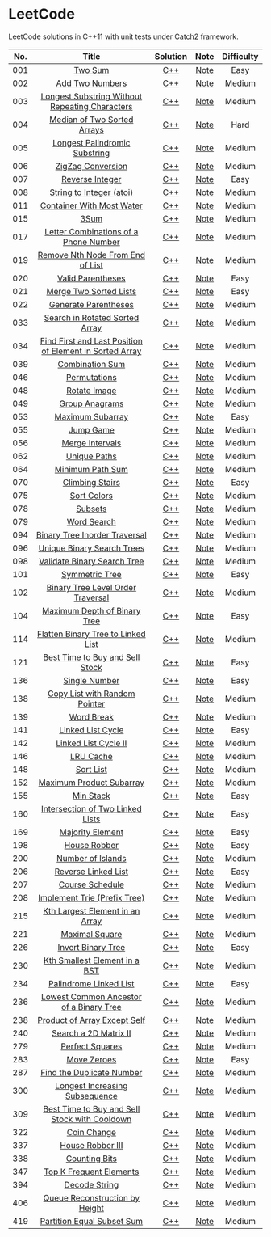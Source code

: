 # LeetCode

LeetCode solutions in C++11 with unit tests under [Catch2](https://github.com/catchorg/Catch2) framework.

| No.  |                            Title                             |                           Solution                           |                             Note                             | Difficulty |
| :--: | :----------------------------------------------------------: | :----------------------------------------------------------: | :----------------------------------------------------------: | :--------: |
| 001  |      [Two Sum](https://leetcode.com/problems/two-sum/)       |        [C++](./Problems/001.%20Two%20Sum/solution.h)         |        [Note](./Problems/001.%20Two%20Sum/README.md)         |    Easy    |
| 002  | [Add Two Numbers](https://leetcode.com/problems/add-two-numbers/) |   [C++](./Problems/002.%20Add%20Two%20Numbers/solution.h)    |   [Note](./Problems/002.%20Add%20Two%20Numbers/README.md)    |   Medium   |
| 003  | [Longest Substring Without Repeating Characters](https://leetcode.com/problems/longest-substring-without-repeating-characters/) | [C++](./Problems/003.%20Longest%20Substring%20Without%20Repeating%20Characters/solution.h) | [Note](./Problems/003.%20Longest%20Substring%20Without%20Repeating%20Characters/README.md) |   Medium   |
| 004  | [Median of Two Sorted Arrays](https://leetcode.com/problems/median-of-two-sorted-arrays/) | [C++](./Problems/004.%20Median%20of%20Two%20Sorted%20Arrays/solution.h) | [Note](./Problems/004.%20Median%20of%20Two%20Sorted%20Arrays/README.md) |    Hard    |
| 005  | [Longest Palindromic Substring](https://leetcode.com/problems/longest-palindromic-substring/) | [C++](./Problems/005.%20Longest%20Palindromic%20Substring/solution.h) | [Note](./Problems/005.%20Longest%20Palindromic%20Substring/README.md) |   Medium   |
| 006  | [ZigZag Conversion](https://leetcode.com/problems/zigzag-conversion/) |   [C++](./Problems/006.%20ZigZag%20Conversion/solution.h)    |   [Note](./Problems/006.%20ZigZag%20Conversion/README.md)    |   Medium   |
| 007  | [Reverse Integer](https://leetcode.com/problems/reverse-integer/) |    [C++](./Problems/007.%20Reverse%20Integer/solution.h)     |    [Note](./Problems/007.%20Reverse%20Integer/README.md)     |    Easy    |
| 008  | [String to Integer (atoi)](https://leetcode.com/problems/string-to-integer-atoi/) | [C++](./Problems/008.%20String%20to%20Integer%20(atoi)/solution.h) | [Note](./Problems/008.%20String%20to%20Integer%20(atoi)/README.md) |   Medium   |
| 011  | [Container With Most Water](https://leetcode.com/problems/container-with-most-water/) | [C++](./Problems/011.%20Container%20With%20Most%20Water/solution.h) | [Note](./Problems/011.%20Container%20With%20Most%20Water/README.md) |   Medium   |
| 015  |         [3Sum](https://leetcode.com/problems/3sum/)          |           [C++](./Problems/015.%203Sum/solution.h)           |           [Note](./Problems/015.%203Sum/README.md)           |   Medium   |
| 017  | [Letter Combinations of a Phone Number](https://leetcode.com/problems/letter-combinations-of-a-phone-number/) | [C++](./Problems/017.%20Letter%20Combinations%20of%20a%20Phone%20Number/solution.h) | [Note](./Problems/017.%20Letter%20Combinations%20of%20a%20Phone%20Number/README.md) |   Medium   |
| 019  | [Remove Nth Node From End of List](https://leetcode.com/problems/remove-nth-node-from-end-of-list/) | [C++](./Problems/019.%20Remove%20Nth%20Node%20From%20End%20of%20List/solution.h) | [Note](./Problems/019.%20Remove%20Nth%20Node%20From%20End%20of%20List/README.md) |   Medium   |
| 020  | [Valid Parentheses](https://leetcode.com/problems/valid-parentheses/) |   [C++](./Problems/020.%20Valid%20Parentheses/solution.h)    |   [Note](./Problems/020.%20Valid%20Parentheses/README.md)    |    Easy    |
| 021  | [Merge Two Sorted Lists](https://leetcode.com/problems/merge-two-sorted-lists/) | [C++](./Problems/021.%20Merge%20Two%20Sorted%20Lists/solution.h) | [Note](./Problems/021.%20Merge%20Two%20Sorted%20Lists/README.md) |    Easy    |
| 022  | [Generate Parentheses](https://leetcode.com/problems/generate-parentheses/) |  [C++](./Problems/022.%20Generate%20Parentheses/solution.h)  |  [Note](./Problems/022.%20Generate%20Parentheses/README.md)  |   Medium   |
| 033  | [Search in Rotated Sorted Array](https://leetcode.com/problems/search-in-rotated-sorted-array/) | [C++](./Problems/033.%20Search%20in%20Rotated%20Sorted%20Array/solution.h) | [Note](./Problems/033.%20Search%20in%20Rotated%20Sorted%20Array/README.md) |   Medium   |
| 034  | [Find First and Last Position of Element in Sorted Array](https://leetcode.com/problems/find-first-and-last-position-of-element-in-sorted-array/) | [C++](./Problems/034.%20Find%20First%20and%20Last%20Position%20of%20Element%20in%20Sorted%20Array/solution.h) | [Note](./Problems/034.%20Find%20First%20and%20Last%20Position%20of%20Element%20in%20Sorted%20Array/README.md) |   Medium   |
| 039  | [Combination Sum](https://leetcode.com/problems/combination-sum/) |    [C++](./Problems/039.%20Combination%20Sum/solution.h)     |    [Note](./Problems/039.%20Combination%20Sum/README.md)     |   Medium   |
| 046  | [Permutations](https://leetcode.com/problems/permutations/)  |       [C++](./Problems/046.%20Permutations/solution.h)       |       [Note](./Problems/046.%20Permutations/README.md)       |   Medium   |
| 048  | [Rotate Image](https://leetcode.com/problems/rotate-image/)  |      [C++](./Problems/048.%20Rotate%20Image/solution.h)      |      [Note](./Problems/048.%20Rotate%20Image/README.md)      |   Medium   |
| 049  | [Group Anagrams](https://leetcode.com/problems/group-anagrams/) |     [C++](./Problems/049.%20Group%20Anagrams/solution.h)     |     [Note](./Problems/049.%20Group%20Anagrams/README.md)     |   Medium   |
| 053  | [Maximum Subarray](https://leetcode.com/problems/maximum-subarray) |    [C++](./Problems/053.%20Maximum%20Subarray/solution.h)    |    [Note](./Problems/053.%20Maximum%20Subarray/README.md)    |    Easy    |
| 055  |    [Jump Game](https://leetcode.com/problems/jump-game/)     |       [C++](./Problems/055.%20Jump%20Game/solution.h)        |       [Note](./Problems/055.%20Jump%20Game/README.md)        |   Medium   |
| 056  | [Merge Intervals](https://leetcode.com/problems/merge-intervals/) |    [C++](./Problems/056.%20Merge%20Intervals/solution.h)     |    [Note](./Problems/056.%20Merge%20Intervals/README.md)     |   Medium   |
| 062  | [Unique Paths](https://leetcode.com/problems/unique-paths/)  |      [C++](./Problems/062.%20Unique%20Paths/solution.h)      |      [Note](./Problems/062.%20Unique%20Paths/README.md)      |   Medium   |
| 064  | [Minimum Path Sum](https://leetcode.com/problems/minimum-path-sum/) |   [C++](./Problems/064.%20Minimum%20Path%20Sum/solution.h)   |   [Note](./Problems/064.%20Minimum%20Path%20Sum/README.md)   |   Medium   |
| 070  | [Climbing Stairs](https://leetcode.com/problems/climbing-stairs/) |    [C++](./Problems/070.%20Climbing%20Stairs/solution.h)     |    [Note](./Problems/070.%20Climbing%20Stairs/README.md)     |    Easy    |
| 075  |  [Sort Colors](https://leetcode.com/problems/sort-colors/)   |      [C++](./Problems/075.%20Sort%20Colors/solution.h)       |      [Note](./Problems/075.%20Sort%20Colors/README.md)       |   Medium   |
| 078  |      [Subsets](https://leetcode.com/problems/subsets/)       |         [C++](./Problems/078.%20Subsets/solution.h)          |         [Note](./Problems/078.%20Subsets/README.md)          |   Medium   |
| 079  |  [Word Search](https://leetcode.com/problems/word-search/)   |      [C++](./Problems/079.%20Word%20Search/solution.h)       |      [Note](./Problems/079.%20Word%20Search/README.md)       |   Medium   |
| 094  | [Binary Tree Inorder Traversal](https://leetcode.com/problems/binary-tree-inorder-traversal/) | [C++](./Problems/094.%20Binary%20Tree%20Inorder%20Traversal/solution.h) | [Note](./Problems/094.%20Binary%20Tree%20Inorder%20Traversal/README.md) |   Medium   |
| 096  | [Unique Binary Search Trees](https://leetcode.com/problems/unique-binary-search-trees/) | [C++](./Problems/096.%20Unique%20Binary%20Search%20Trees/solution.h) | [Note](./Problems/096.%20Unique%20Binary%20Search%20Trees/README.md) |   Medium   |
| 098  | [Validate Binary Search Tree](https://leetcode.com/problems/validate-binary-search-tree/) | [C++](./Problems/098.%20Validate%20Binary%20Search%20Tree/solution.h) | [Note](./Problems/098.%20Validate%20Binary%20Search%20Tree/README.md) |   Medium   |
| 101  | [Symmetric Tree](https://leetcode.com/problems/symmetric-tree/) |     [C++](./Problems/101.%20Symmetric%20Tree/solution.h)     |     [Note](./Problems/101.%20Symmetric%20Tree/README.md)     |    Easy    |
| 102  | [Binary Tree Level Order Traversal](https://leetcode.com/problems/binary-tree-level-order-traversal/) | [C++](./Problems/102.%20Binary%20Tree%20Level%20Order%20Traversal/solution.h) | [Note](./Problems/102.%20Binary%20Tree%20Level%20Order%20Traversal/README.md) |   Medium   |
| 104  | [Maximum Depth of Binary Tree](https://leetcode.com/problems/maximum-depth-of-binary-tree/) | [C++](./Problems/104.%20Maximum%20Depth%20of%20Binary%20Tree/solution.h) | [Note](./Problems/104.%20Maximum%20Depth%20of%20Binary%20Tree/README.md) |    Easy    |
| 114  | [Flatten Binary Tree to Linked List](https://leetcode.com/problems/flatten-binary-tree-to-linked-list/) | [C++](./Problems/114.%20Flatten%20Binary%20Tree%20to%20Linked%20List/solution.h) | [Note](./Problems/114.%20Flatten%20Binary%20Tree%20to%20Linked%20List/README.md) |   Medium   |
| 121  | [Best Time to Buy and Sell Stock](https://leetcode.com/problems/best-time-to-buy-and-sell-stock/) | [C++](./Problems/121.%20Best%20Time%20to%20Buy%20and%20Sell%20Stock/solution.h) | [Note](./Problems/121.%20Best%20Time%20to%20Buy%20and%20Sell%20Stock/README.md) |    Easy    |
| 136  | [Single Number](https://leetcode.com/problems/single-number/) |     [C++](./Problems/136.%20Single%20Number/solution.h)      |     [Note](./Problems/136.%20Single%20Number/README.md)      |    Easy    |
| 138  | [Copy List with Random Pointer](https://leetcode.com/problems/copy-list-with-random-pointer/) | [C++](./Problems/138.%20Copy%20List%20with%20Random%20Pointer/solution.h) | [Note](./Problems/138.%20Copy%20List%20with%20Random%20Pointer/README.md) |   Medium   |
| 139  |   [Word Break](https://leetcode.com/problems/word-break/)    |       [C++](./Problems/139.%20Word%20Break/solution.h)       |       [Note](./Problems/139.%20Word%20Break/README.md)       |   Medium   |
| 141  | [Linked List Cycle](https://leetcode.com/problems/linked-list-cycle/) |  [C++](./Problems/141.%20Linked%20List%20Cycle/solution.h)   |  [Note](./Problems/141.%20Linked%20List%20Cycle/README.md)   |    Easy    |
| 142  | [Linked List Cycle II](https://leetcode.com/problems/linked-list-cycle-ii/) | [C++](./Problems/142.%20Linked%20List%20Cycle%20II/solution.h) | [Note](./Problems/142.%20Linked%20List%20Cycle%20II/README.md) |   Medium   |
| 146  |    [LRU Cache](https://leetcode.com/problems/lru-cache/)     |       [C++](./Problems/146.%20LRU%20Cache/solution.h)        |       [Note](./Problems/146.%20LRU%20Cache/README.md)        |   Medium   |
| 148  |    [Sort List](https://leetcode.com/problems/sort-list/)     |       [C++](./Problems/148.%20Sort%20List/solution.h)        |       [Note](./Problems/148.%20Sort%20List/README.md)        |   Medium   |
| 152  | [Maximum Product Subarray](https://leetcode.com/problems/maximum-product-subarray/) | [C++](./Problems/152.%20Maximum%20Product%20Subarray/solution.h) | [Note](./Problems/152.%20Maximum%20Product%20Subarray/README.md) |   Medium   |
| 155  |    [Min Stack](https://leetcode.com/problems/min-stack/)     |       [C++](./Problems/155.%20Min%20Stack/solution.h)        |       [Note](./Problems/155.%20Min%20Stack/README.md)        |    Easy    |
| 160  | [Intersection of Two Linked Lists](https://leetcode.com/problems/intersection-of-two-linked-lists/) | [C++](./Problems/160.%20Intersection%20of%20Two%20Linked%20Lists/solution.h) | [Note](./Problems/160.%20Intersection%20of%20Two%20Linked%20Lists/README.md) |    Easy    |
| 169  | [Majority Element](https://leetcode.com/problems/majority-element/) |    [C++](./Problems/169.%20Majority%20Element/solution.h)    |    [Note](./Problems/169.%20Majority%20Element/README.md)    |    Easy    |
| 198  |  [House Robber](https://leetcode.com/problems/house-robber)  |      [C++](./Problems/198.%20House%20Robber/solution.h)      |      [Note](./Problems/198.%20House%20Robber/README.md)      |    Easy    |
| 200  | [Number of Islands](https://leetcode.com/problems/number-of-islands) |  [C++](./Problems/200.%20Number%20of%20Islands/solution.h)   |  [Note](./Problems/200.%20Number%20of%20Islands/README.md)   |   Medium   |
| 206  | [Reverse Linked List](https://leetcode.com/problems/reverse-linked-list) | [C++](./Problems/206.%20Reverse%20Linked%20List/solution.h)  | [Note](./Problems/206.%20Reverse%20Linked%20List/README.md)  |    Easy    |
| 207  | [Course Schedule](https://leetcode.com/problems/course-schedule) |    [C++](./Problems/207.%20Course%20Schedule/solution.h)     |    [Note](./Problems/207.%20Course%20Schedule/README.md)     |   Medium   |
| 208  | [Implement Trie (Prefix Tree)](https://leetcode.com/problems/implement-trie-prefix-tree) | [C++](./Problems/208.%20Implement%20Trie%20(Prefix%20Tree)/solution.h) | [Note](./Problems/208.%20Implement%20Trie%20(Prefix%20Tree)/README.md) |   Medium   |
| 215  | [Kth Largest Element in an Array](https://leetcode.com/problems/kth-largest-element-in-an-array) | [C++](./Problems/215.%20Kth%20Largest%20Element%20in%20an%20Array/solution.h) | [Note](./Problems/215.%20Kth%20Largest%20Element%20in%20an%20Array/README.md) |   Medium   |
| 221  | [Maximal Square](https://leetcode.com/problems/maximal-square) |     [C++](./Problems/221.%20Maximal%20Square/solution.h)     |     [Note](./Problems/221.%20Maximal%20Square/README.md)     |   Medium   |
| 226  | [Invert Binary Tree](https://leetcode.com/problems/invert-binary-tree) |  [C++](./Problems/226.%20Invert%20Binary%20Tree/solution.h)  |  [Note](./Problems/226.%20Invert%20Binary%20Tree/README.md)  |    Easy    |
| 230  | [Kth Smallest Element in a BST](https://leetcode.com/problems/kth-smallest-element-in-a-bst) | [C++](./Problems/230.%20Kth%20Smallest%20Element%20in%20a%20BST/solution.h) | [Note](./Problems/230.%20Kth%20Smallest%20Element%20in%20a%20BST/README.md) |   Medium   |
| 234  | [Palindrome Linked List](https://leetcode.com/problems/palindrome-linked-list) | [C++](./Problems/234.%20Palindrome%20Linked%20List/solution.h) | [Note](./Problems/234.%20Palindrome%20Linked%20List/README.md) |    Easy    |
| 236  | [Lowest Common Ancestor of a Binary Tree](https://leetcode.com/problems/lowest-common-ancestor-of-a-binary-tree) | [C++](./Problems/236.%20Lowest%20Common%20Ancestor%20of%20a%20Binary%20Tree/solution.h) | [Note](./Problems/236.%20Lowest%20Common%20Ancestor%20of%20a%20Binary%20Tree/README.md) |   Medium   |
| 238  | [Product of Array Except Self](https://leetcode.com/problems/product-of-array-except-self) | [C++](./Problems/238.%20Product%20of%20Array%20Except%20Self/solution.h) | [Note](./Problems/238.%20Product%20of%20Array%20Except%20Self/README.md) |   Medium   |
| 240  | [Search a 2D Matrix II](https://leetcode.com/problems/search-a-2d-matrix-ii) | [C++](./Problems/240.%20Search%20a%202D%20Matrix%20II/solution.h) | [Note](./Problems/240.%20Search%20a%202D%20Matrix%20II/README.md) |   Medium   |
| 279  | [Perfect Squares](https://leetcode.com/problems/perfect-squares) |    [C++](./Problems/279.%20Perfect%20Squares/solution.h)     |    [Note](./Problems/279.%20Perfect%20Squares/README.md)     |   Medium   |
| 283  |   [Move Zeroes](https://leetcode.com/problems/move-zeroes)   |      [C++](./Problems/283.%20Move%20Zeroes/solution.h)       |      [Note](./Problems/283.%20Move%20Zeroes/README.md)       |    Easy    |
| 287  | [Find the Duplicate Number](https://leetcode.com/problems/find-the-duplicate-number) | [C++](./Problems/287.%20Find%20the%20Duplicate%20Number/solution.h) | [Note](./Problems/287.%20Find%20the%20Duplicate%20Number/README.md) |   Medium   |
| 300  | [Longest Increasing Subsequence](https://leetcode.com/problems/longest-increasing-subsequence) | [C++](./Problems/300.%20Longest%20Increasing%20Subsequence/solution.h) | [Note](./Problems/300.%20Longest%20Increasing%20Subsequence/README.md) |   Medium   |
| 309  | [Best Time to Buy and Sell Stock with Cooldown](https://leetcode.com/problems/best-time-to-buy-and-sell-stock-with-cooldown) | [C++](./Problems/309.%20Best%20Time%20to%20Buy%20and%20Sell%20Stock%20with%20Cooldown/solution.h) | [Note](./Problems/309.%20Best%20Time%20to%20Buy%20and%20Sell%20Stock%20with%20Cooldown/README.md) |   Medium   |
| 322  |   [Coin Change](https://leetcode.com/problems/coin-change)   |      [C++](./Problems/322.%20Coin%20Change/solution.h)       |      [Note](./Problems/322.%20Coin%20Change/README.md)       |   Medium   |
| 337  | [House Robber III](https://leetcode.com/problems/house-robber-iii) |   [C++](./Problems/337.%20House%20Robber%20III/solution.h)   |   [Note](./Problems/337.%20House%20Robber%20III/README.md)   |   Medium   |
| 338  | [Counting Bits](https://leetcode.com/problems/counting-bits) |     [C++](./Problems/338.%20Counting%20Bits/solution.h)      |     [Note](./Problems/338.%20Counting%20Bits/README.md)      |   Medium   |
| 347  | [Top K Frequent Elements](https://leetcode.com/problems/top-k-frequent-elements) | [C++](./Problems/347.%20Top%20K%20Frequent%20Elements/solution.h) | [Note](./Problems/347.%20Top%20K%20Frequent%20Elements/README.md) |   Medium   |
| 394  | [Decode String](https://leetcode.com/problems/decode-string) |     [C++](./Problems/394.%20Decode%20String/solution.h)      |     [Note](./Problems/394.%20Decode%20String/README.md)      |   Medium   |
| 406  | [Queue Reconstruction by Height](https://leetcode.com/problems/queue-reconstruction-by-height) | [C++](./Problems/406.%20Queue%20Reconstruction%20by%20Height/solution.h) | [Note](./Problems/406.%20Queue%20Reconstruction%20by%20Height/README.md) |   Medium   |
| 419  | [Partition Equal Subset Sum](https://leetcode.com/problems/partition-equal-subset-sum) | [C++](./Problems/419.%20Partition%20Equal%20Subset%20Sum/solution.h) | [Note](./Problems/419.%20Partition%20Equal%20Subset%20Sum/README.md) |   Medium   |





